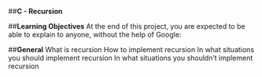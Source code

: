 ##**C - Recursion**

##**Learning Objectives**
At the end of this project, you are expected to be able to explain to anyone, without the help of Google:

##**General**
What is recursion
How to implement recursion
In what situations you should implement recursion
In what situations you shouldn’t implement recursion
